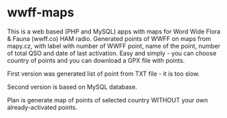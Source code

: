 # wwff-maps

This is a web based (PHP and MySQL) apps with maps for Word Wide Flora & Fauna (wwff.co) HAM radio. Generated points of WWFF on maps from mapy.cz, with label with number of WWFF point, name of the point, number of total QSO and date of last activation. Easy and simply - you can choose country of points and you can download a GPX file with points.

First version was generated list of point from TXT file - it is too slow.

Second version is based on MySQL database.

Plan is generate map of points of selected country WITHOUT your own already-activated points.

